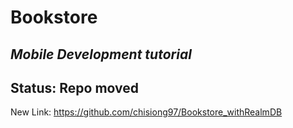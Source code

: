 # Bookstore
## *Mobile Development tutorial*

## Status: Repo moved<br/> 
New Link: https://github.com/chisiong97/Bookstore_withRealmDB
